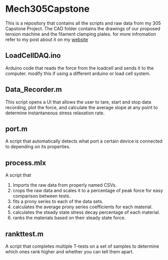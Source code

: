 # Mech305Capstone
This is a repository that contains all the scripts and raw data from my 305 Capstone Project. The CAD folder contains the drawings of our proposed tension machine and the filament clamping plates. for more infromation refer to my post about it on my [website](https://ealexander.ca/Mech305Capstone)

## LoadCellDAQ.ino
Arduino code that reads the force from the loadcell and sends it to the computer. modify this if using a different arduino or load cell system.

## Data_Recorder.m
This script opens a UI that allows the user to tare, start and stop data recording, plot the force, and calculate the average slope at any point to determine instantaneous stress relaxation rate.

## port.m
A script that automatically detects what port a certain device is connected to depending on its properties.

## process.mlx
A script that
1. Imports the raw data from properly named CSVs.
2. crops the raw data and scales it to a percentage of peak force for easy comparison between tests.
3. fits a prony series to each of the data sets.
4. calculates the average prony series coefficients for each material.
5. calculates the steady state stress decay percentage of each material.
6. ranks the materials based on their steady state force.

## rankttest.m
A script that completes multiple T-tests on a set of samples to determine which ones rank higher and whether you can tell them apart.